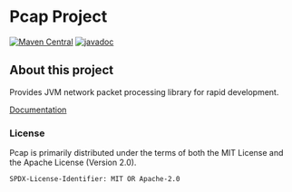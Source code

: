 <!--
SPDX-FileCopyrightText: 2020-2021 Pcap Project
SPDX-License-Identifier: MIT OR Apache-2.0
-->

# Pcap Project

[![Maven Central](https://img.shields.io/maven-central/v/com.ardikars.pcap/pcap.svg?label=Maven%20Central)](https://search.maven.org/search?q=g:%22com.ardikars.pcap%22%20AND%20a:%22pcap%22)
[![javadoc](https://javadoc.io/badge2/com.ardikars.pcap/pcap-spi/javadoc.svg)](https://javadoc.io/doc/com.ardikars.pcap/pcap-spi)

## About this project

Provides JVM network packet processing library for rapid development.

[Documentation](https://pcap.ardikars.com)

### License

Pcap is primarily distributed under the terms of both the MIT License and the Apache License (Version 2.0).

```
SPDX-License-Identifier: MIT OR Apache-2.0
```